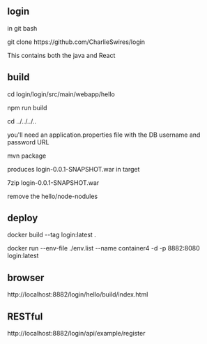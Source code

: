 login
-----
<p>in git bash</p>
<p>git clone https://github.com/CharlieSwires/login

<p>This contains both the java and React</p>

build
-----
<p>cd login/login/src/main/webapp/hello</p>
<p>npm run build</p>
<p>cd ../../../..</p>
<p>you'll need an application.properties file with the DB username and password
URL</p>
<p>mvn package</p>

<p>produces login-0.0.1-SNAPSHOT.war in target</p>

<p>7zip login-0.0.1-SNAPSHOT.war</p>
<p>remove the hello/node-nodules</p>

deploy
------
<p>docker build --tag login:latest .</p>
<p>docker run  --env-file ./env.list --name container4 -d -p 8882:8080 login:latest</p>


browser
-------
<p>http://localhost:8882/login/hello/build/index.html</p>

RESTful
-------

<p>http://localhost:8882/login/api/example/register</p>

